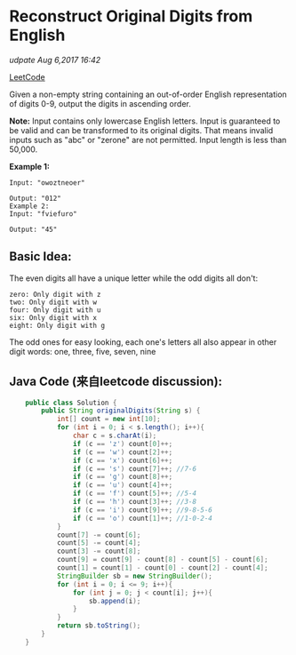 # Reconstruct Original Digits from English

_udpate Aug 6,2017 16:42_

[LeetCode](https://leetcode.com/problems/reconstruct-original-digits-from-english/description/)

Given a non-empty string containing an out-of-order English representation of digits 0-9, output the digits in ascending order.

**Note:** Input contains only lowercase English letters. Input is guaranteed to be valid and can be transformed to its original digits. That means invalid inputs such as "abc" or "zerone" are not permitted. Input length is less than 50,000.

**Example 1:**

```text
Input: "owoztneoer"

Output: "012"
Example 2:
Input: "fviefuro"

Output: "45"
```

## Basic Idea:

The even digits all have a unique letter while the odd digits all don't:

```text
zero: Only digit with z
two: Only digit with w
four: Only digit with u
six: Only digit with x
eight: Only digit with g
```

The odd ones for easy looking, each one's letters all also appear in other digit words: one, three, five, seven, nine

## Java Code \(来自leetcode discussion\):

```java
    public class Solution {
        public String originalDigits(String s) {
            int[] count = new int[10];
            for (int i = 0; i < s.length(); i++){
                char c = s.charAt(i);
                if (c == 'z') count[0]++;
                if (c == 'w') count[2]++;
                if (c == 'x') count[6]++;
                if (c == 's') count[7]++; //7-6
                if (c == 'g') count[8]++;
                if (c == 'u') count[4]++; 
                if (c == 'f') count[5]++; //5-4
                if (c == 'h') count[3]++; //3-8
                if (c == 'i') count[9]++; //9-8-5-6
                if (c == 'o') count[1]++; //1-0-2-4
            }
            count[7] -= count[6];
            count[5] -= count[4];
            count[3] -= count[8];
            count[9] = count[9] - count[8] - count[5] - count[6];
            count[1] = count[1] - count[0] - count[2] - count[4];
            StringBuilder sb = new StringBuilder();
            for (int i = 0; i <= 9; i++){
                for (int j = 0; j < count[i]; j++){
                    sb.append(i);
                }
            }
            return sb.toString();
        }
    }
```

